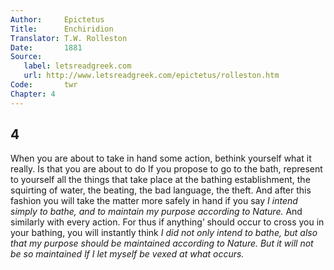 ```yaml
---
Author:     Epictetus  
Title:      Enchiridion  
Translator: T.W. Rolleston  
Date:       1881  
Source:
   label: letsreadgreek.com
   url: http://www.letsreadgreek.com/epictetus/rolleston.htm
Code:       twr  
Chapter: 4
---
```

##  4

When you are about to take in hand some action, bethink yourself what it
really. Is that you are about to do If you propose to go to the bath, represent
to yourself all the things that take place at the bathing establishment, the
squirting of water, the beating, the bad language, the theft. And after this
fashion you will take the matter more safely in hand if you say *I intend simply
to bathe, and to maintain my purpose according to Nature.* And similarly with
every action. For thus if anything’ should occur to cross you in your bathing,
you will instantly think *I did not only intend to bathe, but also that my
purpose should be maintained according to Nature. But it will not be so
maintained lf I let myself be vexed at what occurs.*


